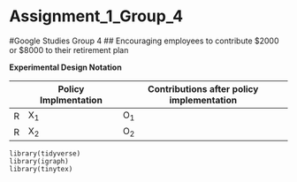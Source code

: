 Assignment_1_Group_4
================

\#Google Studies Group 4 \## Encouraging employees to contribute \$2000
or \$8000 to their retirement plan

**Experimental Design Notation**

|     | Policy Implmentation | Contributions after policy implementation |
|-----|----------------------|-------------------------------------------|
| R   | X$_1$                | O$_1$                                     |
| R   | X$_2$                | O$_2$                                     |

    library(tidyverse)
    library(igraph)
    library(tinytex)
